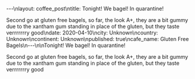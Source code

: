 ---\nlayout: coffee_post\ntitle: Tonight! We bagel! In quarantine!

Second go at gluten free bagels, so far, the look A+, they are a bit gummy due to the xantham gum standing in place of the gluten, but they taste verrrrrrry good\ndate: 2020-04-10\ncity: Unknown\ncountry: Unknown\ncontinent: Unknown\npublished: true\ncafe_name: Gluten Free Bagels\n---\n\nTonight! We bagel! In quarantine!

Second go at gluten free bagels, so far, the look A+, they are a bit gummy due to the xantham gum standing in place of the gluten, but they taste verrrrrrry good